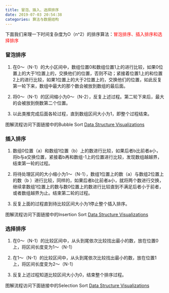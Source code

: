 ```yaml
---
title: 冒泡、插入、选择排序
date: 2019-07-03 20:54:38
categories: 算法与数据结构
---
```


下面我们来理一下时间复杂度为O（n^2）的排序算法：<font color="red">冒泡排序、插入排序和选择排序</font>

### 冒泡排序

1. 在0～（N-1）的大小区间中，数组位置0和数组位置1上的进行比较，如果0位置上的大于1位置上的，交换他们的位置，否则不动；紧接着位置1上的和位置2上的进行比较，如果1位置上的大于2位置上的，交换他们的位置，如此反复第一轮下来，数组中最大的那个数会被放到数组的最后面。

2. 将0～（N-1）的区间缩小为0～（N-2），反复上述过程。第二轮下来后，最大的会被放到倒数第二个位置。

3. 以此类推完成后面各轮过程，直到数组区间大小为1，即整个过程结束。

图解流程访问下面链接中的Bubble Sort [Data Structure Visualizations](https://www.cs.usfca.edu/~galles/visualization/ComparisonSort.html)

### 插入排序

1. 数组0位置（a）和数组1位置（b）上的数进行比较，如果后者b比前者a小，将b与a交换位置，紧接着b再和数组-1上的位置进行比较，发现数组越越界，结束第一轮的过程。

2. 将待处理区间的大小缩小为1～（N-1），数组1位置上的数（a）与数组2位置上的数（b
）进行比较，同样的，如果后者b比前者a小，就将两个数进行交换，继续拿数组1位置上的数与数0位置上的数进行比较直到不满足后者小于前者，或者数组越界为止。结束第二轮的过程。

3. 反复上面的过程直到待比较区间大小为1停止整个插入排序。

图解流程访问下面链接中的Insertion Sort [Data Structure Visualizations](https://www.cs.usfca.edu/~galles/visualization/ComparisonSort.html)

### 选择排序

1. 在0～（N-1）的比较区间中，从头到尾依次比较找出最小的数，放在位置0上，将区间长度变为1～（N-1）

2. 在1～（N-1）的比较区间中，从头到尾依次比较找出最小的数，放在位置1上，将区间长度变为2～（N-1）

3. 反复上述过程知道比较区间大小为0，结束整个排序过程。

图解流程访问下面链接中的Selection Sort [Data Structure Visualizations](https://www.cs.usfca.edu/~galles/visualization/ComparisonSort.html)
